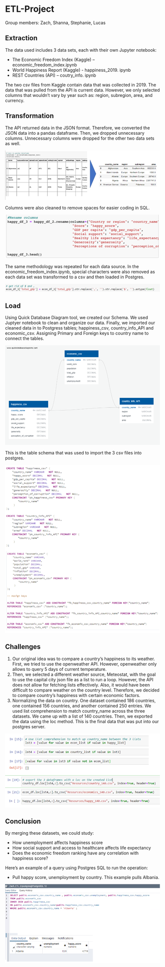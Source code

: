 # ETL-Project
Group members:  Zach, Shanna, Stephanie, Lucas
## Extraction
The data used includes 3 data sets, each with their own Jupyter notebook:
- The Economic Freedom Index  (Kaggle) – economic_freedom_index.ipynb
- World Happiness Report  (Kaggle) - happiness_2019. ipynb
- REST Countries  (API) – coutry_info. ipynb

The two csv files from Kaggle contain data that was collected in 2019.  The data that was pulled from the API is current data.  However, we only selected columns that wouldn’t vary by year such as: region, subregion, area, and currency.
## Transformation
The API returned data in the JSON format.  Therefore, we converted the JSON data into a pandas dataframe.  Then, we dropped unnecessary  columns.  Unnecessary columns were dropped for the other two data sets as well.

![image](https://github.com/moormeierz/ETL_Project_final/blob/main/Resources/images/transformation.PNG?raw=true)

Columns were also cleaned to remove spaces for easier coding in SQL.

![image](https://github.com/moormeierz/ETL_Project_final/blob/main/Resources/images/columns_clean.PNG?raw=true)

The same methodology was repeated for each data source.
In the economic_freedom_index.ipynb, special characters were also removed as each data set was transformed to a csv and then loaded in Postgres.
 
![image](https://github.com/moormeierz/ETL_Project_final/blob/main/Resources/images/get_rid_of_$.PNG?raw=true)

## Load
Using Quick Database Diagram tool, we created our Schema. We used Juptyer notebook to clean and organize our data. Finally, we imported our cleaned data in to Postgress tables; happiness_csv, country_info_API and economic_csv. Assigning Primary and Foreign keys to  country name to connect the tables. 

![image](https://github.com/moormeierz/ETL_Project_final/blob/main/ERD.png?raw=true)

This is the table schema that was used to import the 3 csv files into postgres.

![image](https://github.com/moormeierz/ETL_Project_final/blob/main/Resources/images/table_schema_postgres.PNG?raw=true)


## Challenges
1. Our original idea was to compare a country’s happiness to its weather.  First, we tried to use the openweather API. However, openweather only allows to query 5 days of current temperature.
2. Then, we selected a different weather source, Meteostat, with the goal to use the capital city json file as a list to run a loop.  However, the API does not allow for fetching lists effectively.  Also, it would have been difficult to compare weather on the country level.  Therefore, we decided to compare country’s happiness with certain economic factors.
3.	Normalizing the data on country.  One dataset contained 186 countries, one contained 156 countries, and another contained 250 entries.  We used list comprehension to match country_name across the three datasets.  We came up with a list of 140 countries.  Then, we exported the data using the loc method.  This is the final data that was put into our postgres server.

![image](https://github.com/moormeierz/ETL_Project_final/blob/main/Resources/images/list_comp.PNG?raw=true)

## Conclusion
By merging these datasets, we could study:
- How unemployment affects happiness score
-	How social support and access to healthcare affects life expectancy
-	Does the economic freedom ranking have any correlation with happiness score?

Here’s an example of a query using Postgres SQL to run the operation:
- Pull happy score, unemployment by country.  This example pulls Albania.
 
![image](https://github.com/moormeierz/ETL_Project_final/blob/main/Resources/images/query.PNG?raw=true)
